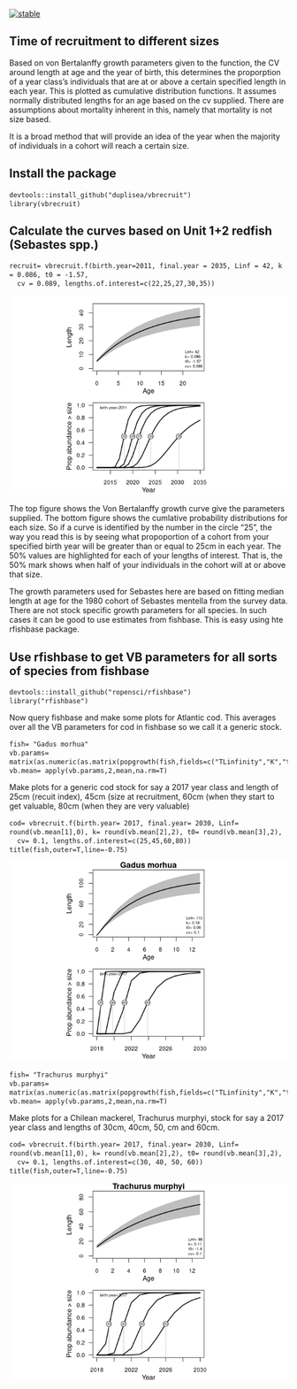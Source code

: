 [![stable](http://badges.github.io/stability-badges/dist/stable.svg)](http://github.com/badges/stability-badges)

Time of recruitment to different sizes
--------------------------------------

Based on von Bertalanffy growth parameters given to the function, the CV
around length at age and the year of birth, this determines the
proporption of a year class’s individuals that are at or above a certain
specified length in each year. This is plotted as cumulative
distribution functions. It assumes normally distributed lengths for an
age based on the cv supplied. There are assumptions about mortality
inherent in this, namely that mortality is not size based.

It is a broad method that will provide an idea of the year when the
majority of individuals in a cohort will reach a certain size.

Install the package
-------------------

    devtools::install_github("duplisea/vbrecruit")
    library(vbrecruit)

Calculate the curves based on Unit 1+2 redfish (Sebastes spp.)
--------------------------------------------------------------

    recruit= vbrecruit.f(birth.year=2011, final.year = 2035, Linf = 42, k = 0.086, t0 = -1.57, 
      cv = 0.089, lengths.of.interest=c(22,25,27,30,35))

![](README_files/figure-markdown_strict/runvbsebastes-1.png)

The top figure shows the Von Bertalanffy growth curve give the
parameters supplied. The bottom figure shows the cumlative probability
distributions for each size. So if a curve is identified by the number
in the circle “25”, the way you read this is by seeing what propoportion
of a cohort from your specified birth year will be greater than or equal
to 25cm in each year. The 50% values are highlighted for each of your
lengths of interest. That is, the 50% mark shows when half of your
individuals in the cohort will at or above that size.

The growth parameters used for Sebastes here are based on fitting median
length at age for the 1980 cohort of Sebastes mentella from the survey
data. There are not stock specific growth parameters for all species. In
such cases it can be good to use estimates from fishbase. This is easy
using hte rfishbase package.

Use rfishbase to get VB parameters for all sorts of species from fishbase
-------------------------------------------------------------------------

    devtools::install_github("ropensci/rfishbase")
    library("rfishbase")

Now query fishbase and make some plots for Atlantic cod. This averages
over all the VB parameters for cod in fishbase so we call it a generic
stock.

    fish= "Gadus morhua"
    vb.params= matrix(as.numeric(as.matrix(popgrowth(fish,fields=c("TLinfinity","K","to")))),ncol=3)
    vb.mean= apply(vb.params,2,mean,na.rm=T)

Make plots for a generic cod stock for say a 2017 year class and length
of 25cm (recuit index), 45cm (size at recruitment, 60cm (when they start
to get valuable, 80cm (when they are very valuable)

    cod= vbrecruit.f(birth.year= 2017, final.year= 2030, Linf= round(vb.mean[1],0), k= round(vb.mean[2],2), t0= round(vb.mean[3],2), 
      cv= 0.1, lengths.of.interest=c(25,45,60,80))
    title(fish,outer=T,line=-0.75)

![](README_files/figure-markdown_strict/runvbcod-1.png)

    fish= "Trachurus murphyi"
    vb.params= matrix(as.numeric(as.matrix(popgrowth(fish,fields=c("TLinfinity","K","to")))),ncol=3)
    vb.mean= apply(vb.params,2,mean,na.rm=T)

Make plots for a Chilean mackerel, Trachurus murphyi, stock for say a
2017 year class and lengths of 30cm, 40cm, 50, cm and 60cm.

    cod= vbrecruit.f(birth.year= 2017, final.year= 2030, Linf= round(vb.mean[1],0), k= round(vb.mean[2],2), t0= round(vb.mean[3],2), 
      cv= 0.1, lengths.of.interest=c(30, 40, 50, 60))
    title(fish,outer=T,line=-0.75)

![](README_files/figure-markdown_strict/runvbchimack-1.png)
